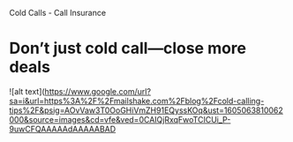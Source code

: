 Cold Calls - Call Insurance 

# Don’t just cold call—close more deals
![alt text](https://www.google.com/url?sa=i&url=https%3A%2F%2Fmailshake.com%2Fblog%2Fcold-calling-tips%2F&psig=AOvVaw3T0OoGHiVmZH91EQyssKOq&ust=1605063810062000&source=images&cd=vfe&ved=0CAIQjRxqFwoTCICUi_P-9uwCFQAAAAAdAAAAABAD
